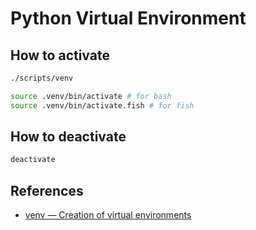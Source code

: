 # Python Virtual Environment

## How to activate

```sh
./scripts/venv

source .venv/bin/activate # for bash
source .venv/bin/activate.fish # for fish
```

## How to deactivate

```sh
deactivate
```

## References

- [venv — Creation of virtual environments](https://docs.python.org/3.11/library/venv.html)
